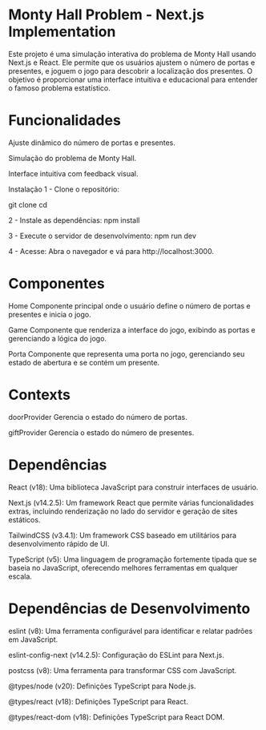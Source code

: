 # Monty Hall Problem - Next.js Implementation

Este projeto é uma simulação interativa do problema de Monty Hall usando Next.js e React. Ele permite que os usuários ajustem o número de portas e presentes, e joguem o jogo para descobrir a localização dos presentes. O objetivo é proporcionar uma interface intuitiva e educacional para entender o famoso problema estatístico.

# Funcionalidades

Ajuste dinâmico do número de portas e presentes.

Simulação do problema de Monty Hall.

Interface intuitiva com feedback visual.

Instalação
1 - Clone o repositório:

git clone <url-do-repositorio>
cd <diretorio-do-repositorio>

2 - Instale as dependências:
npm install

3 - Execute o servidor de desenvolvimento:
npm run dev

4 - Acesse:
Abra o navegador e vá para http://localhost:3000.

# Componentes
Home
Componente principal onde o usuário define o número de portas e presentes e inicia o jogo.

Game
Componente que renderiza a interface do jogo, exibindo as portas e gerenciando a lógica do jogo.

Porta
Componente que representa uma porta no jogo, gerenciando seu estado de abertura e se contém um presente.

# Contexts
doorProvider
Gerencia o estado do número de portas.

giftProvider
Gerencia o estado do número de presentes.

# Dependências
React (v18): Uma biblioteca JavaScript para construir interfaces de usuário.

Next.js (v14.2.5): Um framework React que permite várias funcionalidades extras, incluindo renderização no lado do servidor e geração de sites estáticos.

TailwindCSS (v3.4.1): Um framework CSS baseado em utilitários para desenvolvimento rápido de UI.

TypeScript (v5): Uma linguagem de programação fortemente tipada que se baseia no JavaScript, oferecendo melhores ferramentas em qualquer escala.

# Dependências de Desenvolvimento
eslint (v8): Uma ferramenta configurável para identificar e relatar padrões em JavaScript.

eslint-config-next (v14.2.5): Configuração do ESLint para Next.js.

postcss (v8): Uma ferramenta para transformar CSS com JavaScript.

@types/node (v20): Definições TypeScript para Node.js.

@types/react (v18): Definições TypeScript para React.

@types/react-dom (v18): Definições TypeScript para React DOM.
